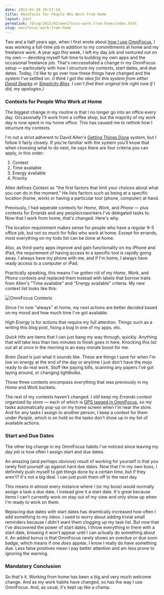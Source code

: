 ```yaml
---
date: 2013-02-20 20:57:14
title: OmniFocus for People Who Work From Home
layout: post
permalink: /blog/2013/02/omnifocus-work-from-home/index.html
slug: omnifocus-work-from-home
---
```

Two and a half years ago, when I first wrote about [how I use OmniFocus](http://clickontyler.com/blog/2010/10/how-i-use-omnifocus-to-organize-my-life/), I was working a full-time job in addition to my committments at home and my freelance work. A year ago this week, I left my day job and ventured out on my own &mdash; devoting myself full-time to building my own apps and the occasional freelance job. That's neccessitated a change in my OmniFocus setup &mdash; particularly with how I structure my contexts, start dates, and due dates. Today, I'd like to go over how these things have changed and the system I've settled on. *(I think I got the idea for this system from either [David Sparks](http://macsparky.com/) or [Simplicity Bliss](http://simplicitybliss.com/). I can't find their original link right now if I did, my apologies.)*

### Contexts for People Who Work at Home

The biggest change in my routine is that I no longer go into an office every day. Occasionally I'll work from a coffee shop, but the majority of my work day is now spent in my home office. This has caused me to rethink how I structure my contexts.

I'm not a strict adherent to David Allen's [Getting Things Done](http://en.wikipedia.org/wiki/Getting_Things_Done) system, but I follow it fairly closely. If you're familiar with the system you'll know that when choosing what to do next, he says there are four criteria you can apply, in this order:

1. Context
2. Time available
3. Energy available
4. Priority

Allen defines *Context* as "the first factors that limit your choices about what you *can* do in the moment." He lists factors such as being at a specific location (home, work) or having a particular tool (phone, computer) at hand.

Previously, I had seperate contexts for *Home*, *Work*, and *Phone* &mdash; plus contexts for *Errands* and any people/coworkers I've delegated tasks to. Now that I work from home, that's changed. Here's why.

The location requirement makes sense for people who have a regular 9-5 office job, but not so much for folks who work at home. Except for errands, most everything on my todo list can be done at home.

Also, as third-party apps improve and gain functionality on my iPhone and iPad, the requirement of having access to a specific tool is rapidly going away. I always have my phone with me, and if I'm home, I always have ready access to a computer or iPad.

Practically speaking, this means I've gotten rid of my *Home*, *Work*, and *Phone* contexts and replaced them instead with labels that borrow traits from Allen's "Time available" and "Energy available" criteria. My new context list looks like this:

![OmniFocus Contexts](http://cdn.clickontyler.com/blog/contexts.jpg)

Since I'm now "always" at home, my next actions are better decided based on my mood and how much time I've got available.

*High Energy* is for actions that require my full attention. Things such as a writing this blog post, fixing a bug in one of my apps, etc.

*Quick Hits* are items that I can just bang my way through, quickly. Anything that will take less than two minutes to finish goes in here. Knocking this list out all at once in the morning is an easy morale boost for me.

*Brain Dead* is just what it sounds like. These are things I save for when I'm low on energy at the end of the day or anytime I just don't have the mojo ready to do real work. Stuff like paying bills, scanning any papers I've got laying around, or changing lightbulbs.

Those three contexts encompass everything that was previously in my *Home* and *Work* buckets.

The rest of my contexts haven't changed. I still keep my *Errands* context organized by store &mdash; each of which is [GPS tagged in OmniFocus](http://www.omnigroup.com/blog/entry/OmniFocus_for_iPhone_the_Coolest_Feature_Youre_Probably_Not_Using), so my tasks automatically pop-up on my home screen when I'm near the store. And for any tasks I assign to another person, I keep a context for them under *People*, which is on hold so the tasks don't show up in my list of available actions.

### Start and Due Dates

The other big change in my OmniFocus habits I've noticed since leaving my day job is how often I assign start and due dates.

An amazing (and perhaps obvious) result of working for yourself is that you rarely find yourself up against hard due dates. Now that I'm my own boss, I definitely push myself to get things done by a certain time, but if they aren't? It's not a big deal. I can just push them off to the next day.

This means in almost every instance where I (or my boss) would normally assign a task a due date, I instead give it a start date. It's great because items I can't currently work on stay out of my view and only show up when I'm ready to work on them.

Replacing due dates with start dates has dramtically increased how often I add something to my inbox. I used to worry about adding trivial small reminders because I didn't want them clogging up my task list. But now that I've discovered the power of start dates, I throw everything in there with a start date, knowing it won't appear until I can actually do something about it. An added bonus is that OmniFocus rarely shows an overdue or due soon badge, which means if one *does* appear, I know I really do have something due. Less false positives mean I pay better attention and am less prone to ignoring the warning.

### Mandatory Conclusion

So that's it. Working from home has been a big and very much welcome change. And as my work habits have changed, so has the way I use OmniFocus. And, as usual, it's kept up like a champ.
